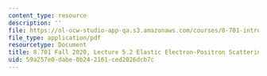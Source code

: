 ```yaml
---
content_type: resource
description: ''
file: https://ol-ocw-studio-app-qa.s3.amazonaws.com/courses/8-701-introduction-to-nuclear-and-particle-physics-fall-2020/59a257e0dabe0b242161ced2026dcb7c_MIT8_701f20_lec5.2.pdf
file_type: application/pdf
resourcetype: Document
title: 8.701 Fall 2020, Lecture 5.2 Elastic Electron-Positron Scattering
uid: 59a257e0-dabe-0b24-2161-ced2026dcb7c
---
```

